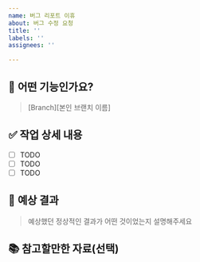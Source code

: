 ```yaml
---
name: 버그 리포트 이휴
about: 버그 수정 요청
title: ''
labels: ''
assignees: ''

---
```


##  💼 어떤 기능인가요?
> [Branch][본인 브랜치 이름]

## ✅ 작업 상세 내용
- [ ] TODO
- [ ] TODO
- [ ] TODO

## 🐝 예상 결과

> 예상했던 정상적인 결과가 어떤 것이었는지 설명해주세요

## 📚 참고할만한 자료(선택)
